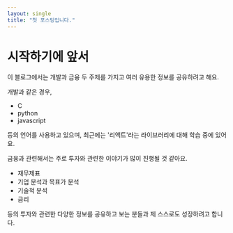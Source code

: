 ```yaml
---
layout: single
title: "첫 포스팅입니다."
---
```

# 시작하기에 앞서

이 블로그에서는 개발과 금융 두 주제를 가지고 여러 유용한 정보를 공유하려고 해요.

개발과 같은 경우,

- C
- python
- javascript

등의 언어를 사용하고 있으며, 최근에는 '리액트'라는 라이브러리에 대해 학습 중에 있어요.

금융과 관련해서는 주로 투자와 관련한 이야기가 많이 진행될 것 같아요.

- 재무제표
- 기업 분석과 목표가 분석
- 기술적 분석
- 금리

등의 투자와 관련한 다양한 정보를 공유하고 보는 분들과 제 스스로도 성장하려고 합니다.